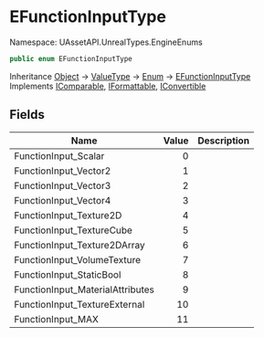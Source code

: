# EFunctionInputType

Namespace: UAssetAPI.UnrealTypes.EngineEnums

```csharp
public enum EFunctionInputType
```

Inheritance [Object](https://docs.microsoft.com/en-us/dotnet/api/system.object) → [ValueType](https://docs.microsoft.com/en-us/dotnet/api/system.valuetype) → [Enum](https://docs.microsoft.com/en-us/dotnet/api/system.enum) → [EFunctionInputType](./uassetapi.unrealtypes.engineenums.efunctioninputtype.md)<br>
Implements [IComparable](https://docs.microsoft.com/en-us/dotnet/api/system.icomparable), [IFormattable](https://docs.microsoft.com/en-us/dotnet/api/system.iformattable), [IConvertible](https://docs.microsoft.com/en-us/dotnet/api/system.iconvertible)

## Fields

| Name | Value | Description |
| --- | --: | --- |
| FunctionInput_Scalar | 0 |  |
| FunctionInput_Vector2 | 1 |  |
| FunctionInput_Vector3 | 2 |  |
| FunctionInput_Vector4 | 3 |  |
| FunctionInput_Texture2D | 4 |  |
| FunctionInput_TextureCube | 5 |  |
| FunctionInput_Texture2DArray | 6 |  |
| FunctionInput_VolumeTexture | 7 |  |
| FunctionInput_StaticBool | 8 |  |
| FunctionInput_MaterialAttributes | 9 |  |
| FunctionInput_TextureExternal | 10 |  |
| FunctionInput_MAX | 11 |  |

